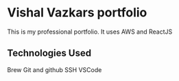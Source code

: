 # Vishal Vazkars portfolio

This is my professional portfolio. It uses AWS and ReactJS

## Technologies Used

Brew
Git and github
SSH
VSCode